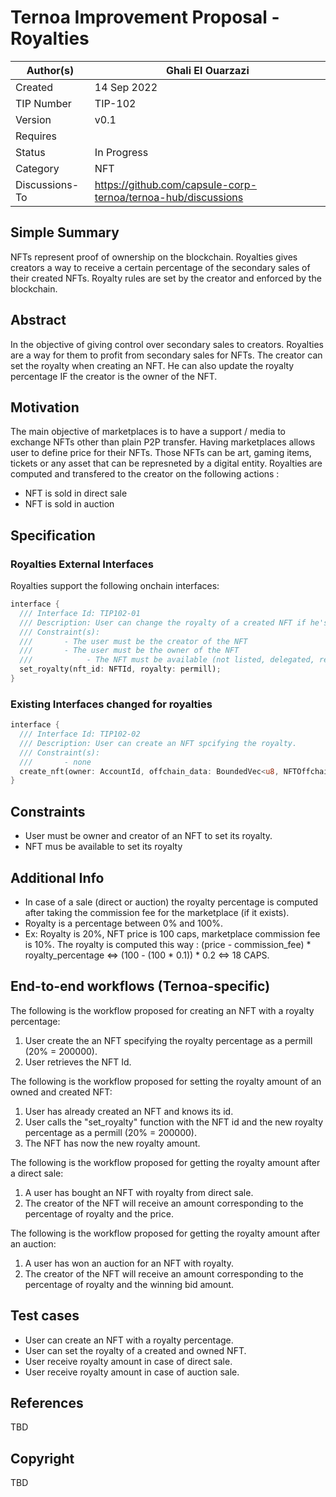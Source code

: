 



# Ternoa Improvement Proposal - Royalties

| Author(s)      | Ghali El Ouarzazi |
| ----------- | ----------- |
| Created   | 14 Sep 2022       |
| TIP Number   | TIP-102       |
| Version   | v0.1       |
| Requires   | <Link to Basic NFT TIP here>       |
| Status | In Progress       |
| Category   | NFT       |
| Discussions-To   | https://github.com/capsule-corp-ternoa/ternoa-hub/discussions     |


## Simple Summary

NFTs represent proof of ownership on the blockchain. Royalties gives creators a way to receive a certain percentage of the secondary sales of their created NFTs. Royalty rules are set by the creator and enforced by the blockchain.

## Abstract

In the objective of giving control over secondary sales to creators. Royalties are a way for them to profit from secondary sales for NFTs. The creator can set the royalty when creating an NFT. He can also update the royalty percentage IF the creator is the owner of the NFT.

## Motivation

The main objective of marketplaces is to have a support / media to exchange NFTs other than plain P2P transfer. Having marketplaces allows user to define price for their NFTs. Those NFTs can be art, gaming items, tickets or any asset that can be represneted by a digital entity.
Royalties are computed and transfered to the creator on the following actions : 
 - NFT is sold in direct sale
 - NFT is sold in auction

## Specification

### Royalties External Interfaces
Royalties support the following onchain interfaces:
```rust
interface {
  /// Interface Id: TIP102-01
  /// Description: User can change the royalty of a created NFT if he's the owner
  /// Constraint(s): 
  ///       - The user must be the creator of the NFT
  ///       - The user must be the owner of the NFT
  ///		     - The NFT must be available (not listed, delegated, rented, ...)
  set_royalty(nft_id: NFTId, royalty: permill);
}
```
### Existing Interfaces changed for royalties
```rust
interface {
  /// Interface Id: TIP102-02
  /// Description: User can create an NFT spcifying the royalty.
  /// Constraint(s): 
  ///		- none
  create_nft(owner: AccountId, offchain_data: BoundedVec<u8, NFTOffchainDataLimit>, royalty: Permill, collection_id: Option<CollectionId>, is_soulbound: bool);
}
```
## Constraints
 - User must be owner and creator of an NFT to set its royalty.
 - NFT mus be available to set its royalty

## Additional Info

 - In case of a sale (direct or auction) the royalty percentage is computed after taking the commission fee for the marketplace (if it exists).
 - Royalty is a percentage between 0% and 100%.
 - Ex: Royalty is 20%, NFT price is 100 caps, marketplace commission fee is 10%. The royalty is computed this way : (price - commission_fee) * royalty_percentage <=> (100 - (100 * 0.1)) * 0.2 <=> 18 CAPS.


## End-to-end workflows (Ternoa-specific)

The following is the workflow proposed for creating an NFT with a royalty percentage:

 1. User create the an NFT specifying the royalty percentage as a permill (20% = 200000).
 2. User retrieves the NFT Id.

The following is the workflow proposed for setting the royalty amount of an owned and created NFT:

 1. User has already created an NFT and knows its id.
 2. User calls the "set_royalty" function with the NFT id and the new royalty percentage as a permill (20% = 200000).
 3. The NFT has now the new royalty amount.

The following is the workflow proposed for getting the royalty amount after a direct sale:

 1. A user has bought an NFT with royalty from direct sale.
 2. The creator of the NFT will receive an amount corresponding to the percentage of royalty and the price.

The following is the workflow proposed for getting the royalty amount after an auction:

 1. A user has won an auction for an NFT with royalty.
 2. The creator of the NFT will receive an amount corresponding to the percentage of royalty and the winning bid amount.

## Test cases

* User can create an NFT with a royalty percentage.
* User can set the royalty of a created and owned NFT.
* User receive royalty amount in case of direct sale.
* User receive royalty amount in case of auction sale.
 
## References
TBD

## Copyright
TBD
